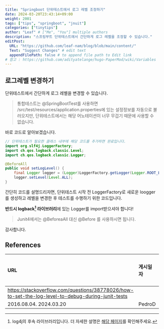 ```yaml
---
title: "Springboot 단위테스트에서 로그 레벨 조정하기"
date: 2024-03-20T23:43:14+09:00
weight: 2001
tags: ["tips", "springboot", "jnuit"]
categories: ["tinytips"]
author: "Leaf" # ["Me", "You"] multiple authors
description: "스프링부트 단위테스트에서 간단하게 로그 레벨을 조정할 수 있습니다."
editPost:
  URL: "https://github.com/leaf-nam/blog/blob/main/content/"
  Text: "Suggest Changes" # edit text
  appendFilePath: false # to append file path to Edit link
# 참고 : https://github.com/adityatelange/hugo-PaperMod/wiki/Variables
---
```


## 로그레벨 변경하기

단위테스트에서 간단하게 로그 레벨을 변경할 수 있습니다.

> 통합테스트는 @SpringBootTest를 사용하면 /src/test/resources/application.properties에 있는 설정정보를 자동으로 불러오지만, 단위테스트에서는 해당 어노테이션이 너무 무겁기 때문에 사용할 수 없습니다.

바로 코드로 알아보겠습니다.

```java
// 단위테스트가 필요한 클래스 내부에 해당 코드를 추가하면 완료입니다.
import org.slf4j.LoggerFactory;
import ch.qos.logback.classic.Level;
import ch.qos.logback.classic.Logger;

@BeforeAll
public void setLogLevel() {
    final Logger logger = (Logger)LoggerFactory.getLogger(Logger.ROOT_LOGGER_NAME);
    logger.setLevel(Level.ALL);
}
```

간단히 코드를 설명드리자면, 단위테스트 시작 전 LoggerFactory로 새로운 loogger를 생성하고 레벨을 변경한 후 테스트를 수행하기 위한 코드입니다.

**반드시 logback[^1] 라이브러리**에 있는 Logger를 import받으셔야 합니다!

> Junit4에서는 @BeforeaAll 대신 @Before 를 사용하시면 됩니다.

감사합니다.

## References

| URL                                                                                               | 게시일자 | 방문일자 | 작성자 |
| :------------------------------------------------------------------------------------------------ | :------- | :------- | :----- |
| https://stackoverflow.com/questions/38778026/how-to-set-the-log-level-to-debug-during-junit-tests |
| 2016.08.04. 2024.03.20                                                                            | PedroD   |

[^1]: log4j의 후속 라이브러리입니다. 더 자세한 설명은 [해당 페이지](https://logback.qos.ch/)를 확인해주세요.
